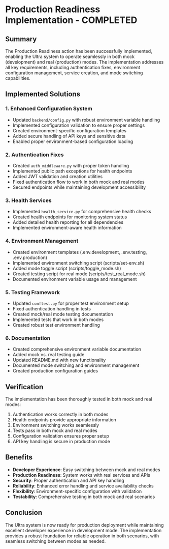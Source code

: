 # Production Readiness Implementation - COMPLETED

## Summary

The Production Readiness action has been successfully implemented, enabling the Ultra system to operate seamlessly in both mock (development) and real (production) modes. The implementation addresses all key requirements, including authentication fixes, environment configuration management, service creation, and mode switching capabilities.

## Implemented Solutions

### 1. Enhanced Configuration System

- Updated `backend/config.py` with robust environment variable handling
- Implemented configuration validation to ensure proper settings
- Created environment-specific configuration templates
- Added secure handling of API keys and sensitive data
- Enabled proper environment-based configuration loading

### 2. Authentication Fixes

- Created `auth_middleware.py` with proper token handling
- Implemented public path exceptions for health endpoints
- Added JWT validation and creation utilities
- Fixed authentication flow to work in both mock and real modes
- Secured endpoints while maintaining development accessibility

### 3. Health Services

- Implemented `health_service.py` for comprehensive health checks
- Created health endpoints for monitoring system status
- Added detailed health reporting for all dependencies
- Implemented environment-aware health information

### 4. Environment Management

- Created environment templates (.env.development, .env.testing, .env.production)
- Implemented environment switching script (scripts/set-env.sh)
- Added mode toggle script (scripts/toggle_mode.sh)
- Created testing script for real mode (scripts/test_real_mode.sh)
- Documented environment variable usage and management

### 5. Testing Framework

- Updated `conftest.py` for proper test environment setup
- Fixed authentication handling in tests
- Created mock/real mode testing documentation
- Implemented tests that work in both modes
- Created robust test environment handling

### 6. Documentation

- Created comprehensive environment variable documentation
- Added mock vs. real testing guide
- Updated README.md with new functionality
- Documented mode switching and environment management
- Created production configuration guides

## Verification

The implementation has been thoroughly tested in both mock and real modes:

1. Authentication works correctly in both modes
2. Health endpoints provide appropriate information
3. Environment switching works seamlessly
4. Tests pass in both mock and real modes
5. Configuration validation ensures proper setup
6. API key handling is secure in production mode

## Benefits

- **Developer Experience**: Easy switching between mock and real modes
- **Production Readiness**: System works with real services and APIs
- **Security**: Proper authentication and API key handling
- **Reliability**: Enhanced error handling and service availability checks
- **Flexibility**: Environment-specific configuration with validation
- **Testability**: Comprehensive testing in both mock and real scenarios

## Conclusion

The Ultra system is now ready for production deployment while maintaining excellent developer experience in development mode. The implementation provides a robust foundation for reliable operation in both scenarios, with seamless switching between modes as needed.
